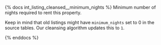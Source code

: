 {% docs int_listing_cleansed__minimum_nights %}
Minimum number of nights required to rent this property. 

Keep in mind that old listings might have `minimum_nights` set to 0 in the source tables. Our cleansing algorithm updates this to `1`.

{% enddocs %}